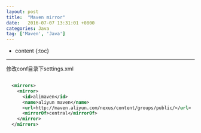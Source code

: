 ```yaml
---
layout: post
title:  "Maven mirror"
date:   2016-07-07 13:31:01 +0800
categories: Java
tag: ['Maven', 'Java']
---
```


* content
{:toc}

---

修改conf目录下settings.xml

```xml
  
  <mirrors>
    <mirror>
      <id>alimaven</id>
      <name>aliyun maven</name>
      <url>http://maven.aliyun.com/nexus/content/groups/public/</url>
      <mirrorOf>central</mirrorOf>
    </mirror>
  </mirrors>
  
```
